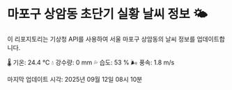 
# 마포구 상암동 초단기 실황 날씨 정보 🌤️

이 리포지토리는 기상청 API를 사용하여 서울 마포구 상암동의 날씨 정보를 업데이트합니다. 

🌡️ 기온: 24.4 ℃
💧 강수량: 0 mm
💦 습도: 53 %
🌬️ 풍속: 1.8 m/s

마지막 업데이트 시각: 2025년 09월 12일 08시 10분    
